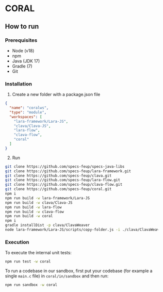 # CORAL


## How to run

### Prerequisites
- Node (v18)
- npm
- Java (JDK 17)
- Gradle (7)
- Git

### Installation

1. Create a new folder with a package.json file

```json
{
  "name": "coralws",
  "type": "module",
  "workspaces": [
    "lara-framework/Lara-JS",
    "clava/Clava-JS",
    "lara-flow",
    "clava-flow",
    "coral"
  ]
}
```

2. Run
```sh
git clone https://github.com/specs-feup/specs-java-libs
git clone https://github.com/specs-feup/lara-framework.git
git clone https://github.com/specs-feup/clava.git
git clone https://github.com/specs-feup/lara-flow.git
git clone https://github.com/specs-feup/clava-flow.git
git clone https://github.com/specs-feup/coral.git
npm i
npm run build -w lara-framework/Lara-JS 
npm run build -w clava/Clava-JS
npm run build -w lara-flow
npm run build -w clava-flow
npm run build -w coral
npm i
gradle installDist -p clava/ClavaWeaver
node lara-framework/Lara-JS/scripts/copy-folder.js -i ./clava/ClavaWeaver/build/install -o ./clava/Clava-JS/java-binaries
```

### Execution

To execute the internal unit tests:

```sh
npm run test -w coral
```

To run a codebase in our sandbox, first put your codebase (for example a single `main.c` file) in `coral/in/sandbox` and then run:

```sh
npm run sandbox -w coral
```
